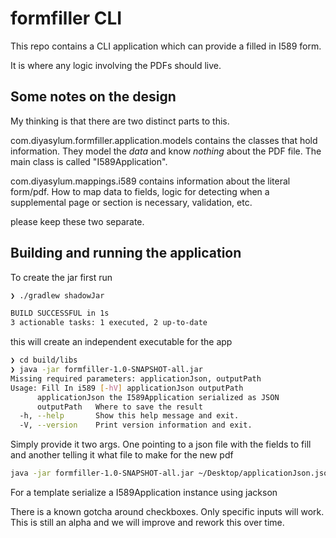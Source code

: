 # formfiller CLI

This repo contains a CLI application which can provide a filled in I589 form.

It is where any logic involving the PDFs should live.

## Some notes on the design

My thinking is that there are two distinct parts to this.

com.diyasylum.formfiller.application.models contains the classes that hold information. They model the *data* and know
*nothing* about the PDF file. The main class is called "I589Application".

com.diyasylum.mappings.i589 contains information about the literal form/pdf. How to map data to fields, logic for detecting when
a supplemental page or section is necessary, validation, etc.

please keep these two separate.

## Building and running the application

To create the jar first run

```bash
❯ ./gradlew shadowJar

BUILD SUCCESSFUL in 1s
3 actionable tasks: 1 executed, 2 up-to-date
```

this will create an independent executable for the app

```bash
❯ cd build/libs
❯ java -jar formfiller-1.0-SNAPSHOT-all.jar
Missing required parameters: applicationJson, outputPath
Usage: Fill In i589 [-hV] applicationJson outputPath
      applicationJson the I589Application serialized as JSON
      outputPath   Where to save the result
  -h, --help       Show this help message and exit.
  -V, --version    Print version information and exit.
```

Simply provide it two args. One pointing to a json file with the fields to fill
and another telling it what file to make for the new pdf

```bash
java -jar formfiller-1.0-SNAPSHOT-all.jar ~/Desktop/applicationJson.json ./out.pdf
```

For a template serialize a I589Application instance using jackson

There is a known gotcha around checkboxes. Only specific inputs will work. This is still
an alpha and we will improve and rework this over time.
